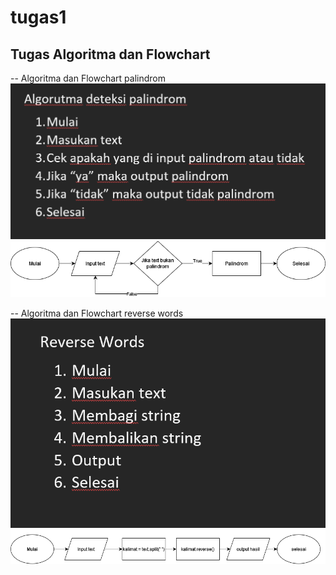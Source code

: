 # tugas1

## Tugas Algoritma dan Flowchart

-- Algoritma dan Flowchart palindrom
![img 1](1.Algoritma_palindrom.png)
![img 1](2.Flowchart_palindrom.png)

-- Algoritma dan Flowchart reverse words
![img 1](3.Algoritma_reverse.png)
![img 1](4.Flowchart_reverse.png)
